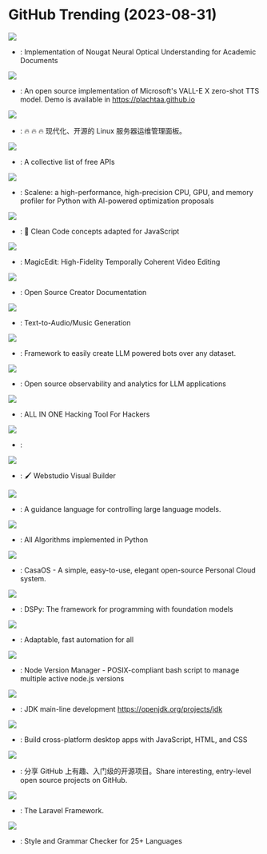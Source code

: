 # GitHub Trending (2023-08-31)

![](https://img.shields.io/badge/Python-New%20299-green?style=flat-square&logo=appveyor)
- [](https://github.comundefined): Implementation of Nougat Neural Optical Understanding for Academic Documents

![](https://img.shields.io/badge/Python-New%201-green?style=flat-square&logo=appveyor)
- [](https://github.comundefined): An open source implementation of Microsoft's VALL-E X zero-shot TTS model. Demo is available in https://plachtaa.github.io

![](https://img.shields.io/badge/Go-New%2096-green?style=flat-square&logo=appveyor)
- [](https://github.comundefined): 🔥 🔥 🔥 现代化、开源的 Linux 服务器运维管理面板。

![](https://img.shields.io/badge/Python-New%20305-green?style=flat-square&logo=appveyor)
- [](https://github.comundefined): A collective list of free APIs

![](https://img.shields.io/badge/JavaScript-New%20329-green?style=flat-square&logo=appveyor)
- [](https://github.comundefined): Scalene: a high-performance, high-precision CPU, GPU, and memory profiler for Python with AI-powered optimization proposals

![](https://img.shields.io/badge/JavaScript-New%20172-green?style=flat-square&logo=appveyor)
- [](https://github.comundefined): 🛁 Clean Code concepts adapted for JavaScript

![](https://img.shields.io/badge/none-New%20288-green?style=flat-square&logo=appveyor)
- [](https://github.comundefined): MagicEdit: High-Fidelity Temporally Coherent Video Editing

![](https://img.shields.io/badge/TypeScript-New%2017-green?style=flat-square&logo=appveyor)
- [](https://github.comundefined): Open Source Creator Documentation

![](https://img.shields.io/badge/Python-New%2036-green?style=flat-square&logo=appveyor)
- [](https://github.comundefined): Text-to-Audio/Music Generation

![](https://img.shields.io/badge/Python-New%20165-green?style=flat-square&logo=appveyor)
- [](https://github.comundefined): Framework to easily create LLM powered bots over any dataset.

![](https://img.shields.io/badge/TypeScript-New%2055-green?style=flat-square&logo=appveyor)
- [](https://github.comundefined): Open source observability and analytics for LLM applications

![](https://img.shields.io/badge/Python-New%20380-green?style=flat-square&logo=appveyor)
- [](https://github.comundefined): ALL IN ONE Hacking Tool For Hackers

![](https://img.shields.io/badge/none-New%2086-green?style=flat-square&logo=appveyor)
- [](https://github.comundefined): 

![](https://img.shields.io/badge/TypeScript-New%2025-green?style=flat-square&logo=appveyor)
- [](https://github.comundefined): 🖌 Webstudio Visual Builder

![](https://img.shields.io/badge/Jupyter%20Notebook-New%2072-green?style=flat-square&logo=appveyor)
- [](https://github.comundefined): A guidance language for controlling large language models.

![](https://img.shields.io/badge/Python-New%20373-green?style=flat-square&logo=appveyor)
- [](https://github.comundefined): All Algorithms implemented in Python

![](https://img.shields.io/badge/Go-New%20128-green?style=flat-square&logo=appveyor)
- [](https://github.comundefined): CasaOS - A simple, easy-to-use, elegant open-source Personal Cloud system.

![](https://img.shields.io/badge/Jupyter%20Notebook-New%2077-green?style=flat-square&logo=appveyor)
- [](https://github.comundefined): DSPy: The framework for programming with foundation models

![](https://img.shields.io/badge/Groovy-New%2011-green?style=flat-square&logo=appveyor)
- [](https://github.comundefined): Adaptable, fast automation for all

![](https://img.shields.io/badge/Shell-New%2032-green?style=flat-square&logo=appveyor)
- [](https://github.comundefined): Node Version Manager - POSIX-compliant bash script to manage multiple active node.js versions

![](https://img.shields.io/badge/Java-New%208-green?style=flat-square&logo=appveyor)
- [](https://github.comundefined): JDK main-line development https://openjdk.org/projects/jdk

![](https://img.shields.io/badge/C%2B%2B-New%2056-green?style=flat-square&logo=appveyor)
- [](https://github.comundefined): Build cross-platform desktop apps with JavaScript, HTML, and CSS

![](https://img.shields.io/badge/Python-New%20222-green?style=flat-square&logo=appveyor)
- [](https://github.comundefined): 分享 GitHub 上有趣、入门级的开源项目。Share interesting, entry-level open source projects on GitHub.

![](https://img.shields.io/badge/PHP-New%2010-green?style=flat-square&logo=appveyor)
- [](https://github.comundefined): The Laravel Framework.

![](https://img.shields.io/badge/Java-New%209-green?style=flat-square&logo=appveyor)
- [](https://github.comundefined): Style and Grammar Checker for 25+ Languages

